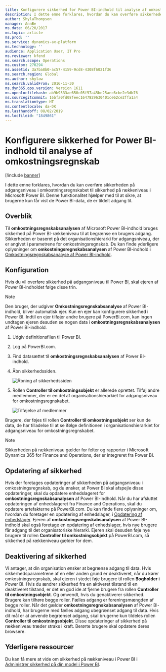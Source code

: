 ```yaml
---
title: Konfigurere sikkerhed for Power BI-indhold til analyse af omkostningsregnskab
description: I dette emne forklares, hvordan du kan overføre sikkerheden på adgangsniveau i omkostningsregnskabet til sikkerhed på rækkeniveau i Microsoft Power BI. Denne funktionalitet hjælper med til at sikre, at brugerne kun får vist de Power BI-data, de er tildelt adgang til.
author: ShylaThompson
manager: AnnBe
ms.date: 06/20/2017
ms.topic: article
ms.prod: ''
ms.service: dynamics-ax-platform
ms.technology: ''
audience: Application User, IT Pro
ms.reviewer: kfend
ms.search.scope: Operations
ms.custom: 270294
ms.assetid: 3a7ba8b0-ac57-4159-9cd8-4308f6021f36
ms.search.region: Global
ms.author: shylaw
ms.search.validFrom: 2016-11-30
ms.dyn365.ops.version: Version 1611
ms.openlocfilehash: ab9b9533ae650c05f57a45be25aec6cbe2e3db76
ms.sourcegitcommit: 16bfa0fd08feec1647829630401ce62ce2ffa1a4
ms.translationtype: HT
ms.contentlocale: da-DK
ms.lasthandoff: 08/02/2019
ms.locfileid: "1849861"
---
```

# <a name="set-up-security-for-the-cost-accounting-analysis-power-bi-content"></a>Konfigurere sikkerhed for Power BI-indhold til analyse af omkostningsregnskab

[!include [banner](../includes/banner.md)]

I dette emne forklares, hvordan du kan overføre sikkerheden på adgangsniveau i omkostningsregnskabet til sikkerhed på rækkeniveau i Microsoft Power BI. Denne funktionalitet hjælper med til at sikre, at brugerne kun får vist de Power BI-data, de er tildelt adgang til.

## <a name="overview"></a>Overblik

Til **omkostningsregnskabsanalysen** af Microsoft Power BI-indhold bruges sikkerhed på Power BI-rækkeniveau til at begrænse en brugers adgang. Sikkerheden er baseret på det organisationshierarki for adgangsniveau, der er angivet i parametrene for omkostningsregnskab. Du kan finde yderligere oplysninger om **omkostningsregnskabsanalysen** af Power BI-indhold i [Omkostningsregnskabsanalyse af Power BI-indhold](cost-accounting-analysis-content-pack.md).

## <a name="setup"></a>Konfiguration
Hvis du vil overføre sikkerhed på adgangsniveau til Power BI, skal ejeren af Power BI-indholdet følge disse trin.

> [!NOTE]
> Den bruger, der udgiver **Omkostningsregnskabsanalyse** af Power BI-indhold, bliver automatisk ejer. Kun en ejer kan konfigurere sikkerhed i Power BI. Indtil en ejer tilføjer andre brugere på PowerBI.com, kan ingen undtagen ejeren desuden se nogen data i **omkostningsregnskabsanalysen** af Power BI-indhold.

1. Udgiv definitionsfilen til Power BI.
2. Log på PowerBI.com.
3. Find datasættet til **omkostningsregnskabsanalysen** af Power BI-indhold.
4. Åbn sikkerhedssiden.

    ![Åbning af sikkerhedssiden](./media/CA-picture-1.png)

5. Rollen **Controller til omkostningsobjekt** er allerede oprettet. Tilføj andre medlemmer, der er en del af organisationshierarkiet for adgangsniveau for omkostningsregnskabet.

    ![Tilføjelse af medlemmer](./media/CA-picture-2.png)

Brugere, der føjes til rollen **Controller til omkostningsobjekt** ser kun de data, de har tilladelse til at se ifølge definitionen i organisationshierarkiet for adgangsniveau for omkostningsregnskabet.

> [!NOTE]
> Sikkerheden på rækkeniveau gælder for felter og rapporter i Microsoft Dynamics 365 for Finance and Operations, der er integreret fra Power BI.

## <a name="updating-security"></a>Opdatering af sikkerhed
Hvis der foretages opdateringer af sikkerheden på adgangsniveau i omkostningsregnskab, og du ønsker, at Power BI skal afspejle disse opdateringer, skal du opdatere enhedslageret for **omkostningsregnskabsanalysen** af Power BI-indhold. Når du har afsluttet opdateringen af enhedslageret fra Finance and Operations, skal du opdatere artefakterne på PowerBI.com. Du kan finde flere oplysninger om, hvordan du foretager en opdatering af enhedslager, i [Opdatering af enhedslager](power-bi-integration-entity-store.md#update-entity-store). Ejeren af **omkostningsregnskabsanalysen** af Power BI-indhold skal også foretage en opdatering af enhedslager, hvis nye brugere får adgang til det organisatoriske hierarki. Ejeren skal desuden føje nye brugere til rollen **Controller til omkostningsobjekt** på PowerBI.com, så sikkerhed på rækkeniveau gælder for dem.

## <a name="disabling-security"></a>Deaktivering af sikkerhed
Vi antager, at din organisation ønsker at begrænse adgang til data. Hvis sikkerhedsparametrene af en eller anden grund er deaktiveret, når du kører omkostningsregnskab, skal ejeren i stedet føje brugere til rollen **Bogholder** i Power BI. Hvis du ændrer sikkerhed fra en aktiveret tilstand til en deaktiveret tilstand, er det en god ide at fjerne brugere fra rollen **Controller til omkostningsobjekt**. Og omvendt, hvis du genaktiverer sikkerhed. Brugere kan tilhøre begge roller. Fælles adgang er foreningsmængden af begge roller. Når det gælder **omkostningsregnskabsanalysen** af Power BI- indhold, har brugerne med fælles adgang ubegrænset adgang til data. Hvis dit mål er at anvende begrænset adgang, skal brugerne kun tildeles rollen **Controller til omkostningsobjekt**. Disse opdateringer af sikkerhed på rækkeniveau træder straks i kraft. Berørte brugere skal opdatere deres browsere.

## <a name="additional-resources"></a>Yderligere ressourcer
Du kan få mere at vide om sikkerhed på rækkeniveau i Power BI i [Administrer sikkerhed på din model i Power BI](https://powerbi.microsoft.com/documentation/powerbi-admin-rls/#manage-security-on-your-model).
